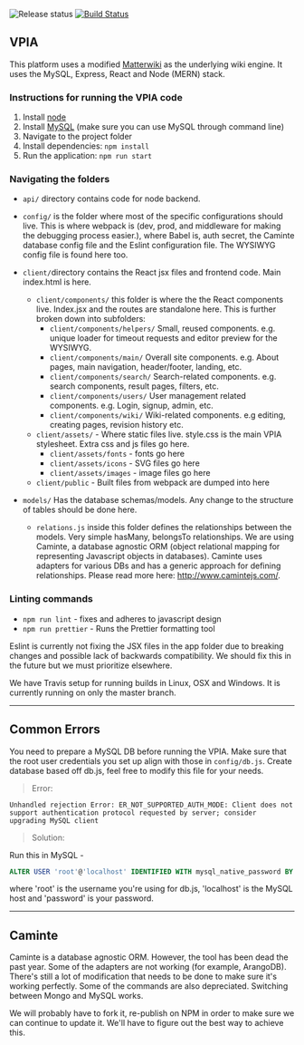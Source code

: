 ![Release status](https://img.shields.io/badge/release-alpha-blueviolet)
[![Build Status](https://travis-ci.com/Mordax/VPIA.svg?token=9JzkqwDk7NTPWEGwRNt4&branch=master)](https://travis-ci.com/Mordax/VPIA)
## VPIA

This platform uses a modified [Matterwiki](https://github.com/Matterwiki/Matterwiki) as the underlying wiki engine. It uses the MySQL, Express, React and Node (MERN) stack. 

### Instructions for running the VPIA code
1. Install [node](https://nodejs.org/en/)
2. Install [MySQL](https://www.mongodb.com/download-center/community) (make sure you can use MySQL through command line)
2. Navigate to the project folder
3. Install dependencies: `npm install`
4. Run the application: `npm run start`

### Navigating the folders
* `api/` directory contains code for node backend.

* `config/` is the folder where most of the specific configurations should live. This is where webpack is (dev, prod, and middleware for making the debugging process easier.), where Babel is, auth secret, the Caminte database config file and the Eslint configuration file. The WYSIWYG config file is found here too.

* `client/`directory contains the React jsx files and frontend code. Main index.html is here.
    * `client/components/` this folder is where the the React components live. Index.jsx and the routes are standalone here. This is further broken down into subfolders:
        * `client/components/helpers/` Small, reused components. e.g. unique loader for timeout requests and editor preview for the WYSIWYG.
        * `client/components/main/` Overall site components. e.g. About pages, main navigation, header/footer, landing, etc.
        * `client/components/search/` Search-related components. e.g. search components, result pages, filters, etc.
        * `client/components/users/` User management related components. e.g. Login, signup, admin, etc.
        * `client/components/wiki/` Wiki-related components. e.g editing, creating pages, revision history etc.
    * `client/assets/` - Where static files live. style.css is the main VPIA stylesheet. Extra css and js files go here.
        *  `client/assets/fonts` - fonts go here
        *  `client/assets/icons` - SVG files go here
        *  `client/assets/images` - image files go here
    * `client/public` - Built files from webpack are dumped into here

* `models/` Has the database schemas/models. Any change to the structure of tables should be done here.
    * `relations.js` inside this folder defines the relationships between the models. Very simple hasMany, belongsTo relationships. We are using Caminte, a database agnostic ORM (object relational mapping for representing Javascript objects in databases). Caminte uses adapters for various DBs and has a generic approach for defining relationships. Please read more here: http://www.camintejs.com/.

### Linting commands
* `npm run lint` - fixes and adheres to javascript design
* `npm run prettier` - Runs the Prettier formatting tool

Eslint is currently not fixing the JSX files in the app folder due to breaking changes and possible lack of backwards compatibility. We should fix this in the future but we must prioritize elsewhere.

We have Travis setup for running builds in Linux, OSX and Windows. It is currently running on only the master branch.
  
---

## Common Errors
You need to prepare a MySQL DB before running the VPIA. Make sure that the root user credentials you set up align with those in `config/db.js`. Create database based off db.js, feel free to modify this file for your needs. 

> Error:
```
Unhandled rejection Error: ER_NOT_SUPPORTED_AUTH_MODE: Client does not support authentication protocol requested by server; consider upgrading MySQL client
```
> Solution:   

Run this in MySQL - 
``` sql
ALTER USER 'root'@'localhost' IDENTIFIED WITH mysql_native_password BY 'password'
```
where 'root' is the username you're using for db.js, 'localhost' is the MySQL host and 'password' is your password.

---

## Caminte

Caminte is a database agnostic ORM. However, the tool has been dead the past year. Some of the adapters are not working (for example, ArangoDB). There's still a lot of modification that needs to be done to make sure it's working perfectly. Some of the commands are also depreciated. Switching between Mongo and MySQL works.

We will probably have to fork it, re-publish on NPM in order to make sure we can continue to update it. We'll have to figure out the best way to achieve this. 
